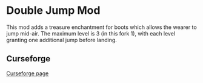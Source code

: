 # Double Jump Mod
This mod adds a treasure enchantment for boots which allows the wearer to jump mid-air. The maximum level is 3 (in this fork 1), with each level granting one additional jump before landing. 

## Curseforge
[Curseforge page](https://www.curseforge.com/minecraft/mc-mods/double-jump-mod)
